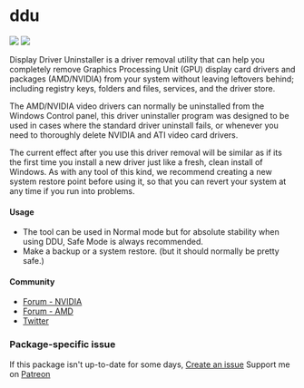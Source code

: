 # ddu
[![](https://img.shields.io/chocolatey/v/ddu?color=green&label=ddu)](https://chocolatey.org/packages/ddu) [![](https://img.shields.io/chocolatey/dt/ddu)](https://chocolatey.org/packages/ddu)

Display Driver Uninstaller is a driver removal utility that can help you completely 
remove Graphics Processing Unit (GPU) display card drivers and packages (AMD/NVIDIA) 
from your system without leaving leftovers behind; including registry keys, folders 
and files, services, and the driver store.

The AMD/NVIDIA video drivers can normally be uninstalled from the Windows Control 
panel, this driver uninstaller program was designed to be used in cases where the 
standard driver uninstall fails, or whenever you need to thoroughly delete NVIDIA 
and ATI video card drivers.

The current effect after you use this driver removal will be similar as if its the 
first time you install a new driver just like a fresh, clean install of Windows. 
As with any tool of this kind, we recommend creating a new system restore point 
before using it, so that you can revert your system at any time if you run into 
problems.

#### Usage
* The tool can be used in Normal mode but for absolute stability when using DDU, Safe 
Mode is always recommended.
* Make a backup or a system restore. (but it should normally be pretty safe.)

#### Community
* [Forum - NVIDIA](https://forums.guru3d.com/threads/display-driver-uninstaller-thread.379506/)
* [Forum - AMD](https://forums.guru3d.com/threads/display-driver-uninstaller-thread.379505/)
* [Twitter](https://twitter.com/Wagnard)

### Package-specific issue
If this package isn't up-to-date for some days, [Create an issue](https://github.com/tunisiano187/chocolatey-packages/issues/new)
Support me on [Patreon](https://www.patreon.com/bePatron?u=39585820)